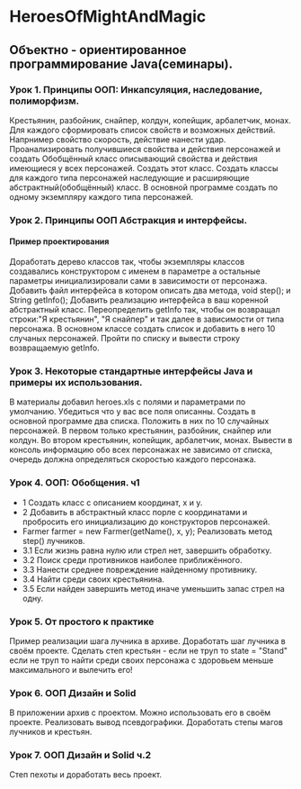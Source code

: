 # HeroesOfMightAndMagic

## Объектно - ориентированное программирование Java(семинары).
### Урок 1.  Принципы ООП: Инкапсуляция, наследование, полиморфизм.
Крестьянин, разбойник, снайпер, колдун, копейщик, арбалетчик, монах. Для каждого сформировать список свойств и возможных действий. 
Напрнимер свойство скорость, действие нанести удар. Проанализировать получившиеся свойства и действия персонажей и создать 
Обобщённый класс описывающий свойства и действия имеющиеся у всех персонажей. Создать этот класс. 
Создать классы для каждого типа персонажей наследующие и расширяющие абстрактный(обобщённый) класс. 
В основной программе создать по одному экземпляру каждого типа персонажей.

### Урок 2. Принципы ООП Абстракция и интерфейсы. 
#### Пример проектирования
Доработать дерево классов так, чтобы экземпляры классов создавались конструктором с именем в параметре а остальные параметры 
инициализировали сами в зависимости от персонажа. Добавить файл интерфейса в котором описать два метода, void step(); и String getInfo(); 
Добавить реализацию интерфейса в ваш коренной абстрактный класс. Переопределить getInfo так, чтобы он возвращал строки:"Я крестьянин", 
"Я снайпер" и так далее в зависимости от типа персонажа. 
В основном классе создать список и добавить в него 10 случаных персонажей. Пройти по списку и вывести строку возвращаемую getInfo.



### Урок 3. Некоторые стандартные интерфейсы Java и примеры их использования.
В материалы добавил heroes.xls с полями и параметрами по умолчанию. Убедиться что у вас все поля описанны. 
Создать в основной программе два списка. Положить в них по 10 случайных персонажей. 
В первом только крестьянин, разбойник, снайпер или колдун. Во втором крестьянин, копейщик, арбалетчик, монах. 
Вывести в консоль информацию обо всех персонажах не зависимо от списка, очередь должна определяться скоростью каждого персонажа.

### Урок 4. ООП: Обобщения. ч1
- 1 Создать класс с описанием координат, x и y.
- 2 Добавить в абстрактный класс порле с координатами и пробросить его инициализацию до конструкторов персонажей. 
- Farmer farmer = new Farmer(getName(), x, y);
Реализовать метод step() лучников. 
- 3.1 Если жизнь равна нулю или стрел нет, завершить обработку. 
- 3.2 Поиск среди противников наиболее приближённого. 
- 3.3 Нанести среднее повреждение найденному противнику. 
- 3.4 Найти среди своих крестьянина. 
- 3.5 Если найден завершить метод иначе уменьшить запас стрел на одну.

### Урок 5. От простого к практике
Пример реализации шага лучника в архиве. Доработать шаг лучника в своём проекте. Сделать степ крестьян - если не труп то state = "Stand"
если не труп то найти среди своих персонажа с здоровьем меньше максимального и вылечить его!

### Урок 6. ООП Дизайн и Solid
В приложении архив с проектом. Можно использовать его в своём проекте. Реализовать вывод псевдографики. 
Доработать степы магов лучников и крестьян.

### Урок 7. ООП Дизайн и Solid ч.2
Степ пехоты и доработать весь проект.